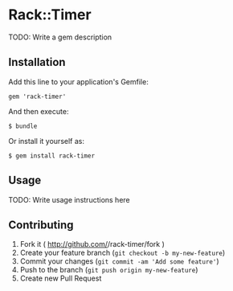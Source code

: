# Rack::Timer

TODO: Write a gem description

## Installation

Add this line to your application's Gemfile:

    gem 'rack-timer'

And then execute:

    $ bundle

Or install it yourself as:

    $ gem install rack-timer

## Usage

TODO: Write usage instructions here

## Contributing

1. Fork it ( http://github.com/<my-github-username>/rack-timer/fork )
2. Create your feature branch (`git checkout -b my-new-feature`)
3. Commit your changes (`git commit -am 'Add some feature'`)
4. Push to the branch (`git push origin my-new-feature`)
5. Create new Pull Request
